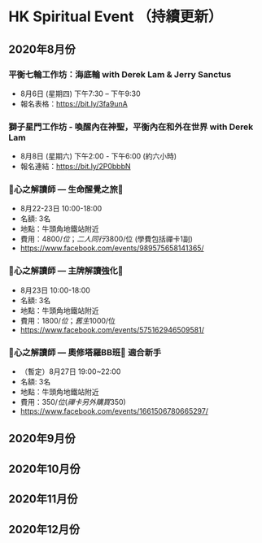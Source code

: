 # HK Spiritual Event （持續更新）


## 2020年8月份

### 平衡七輪工作坊：海底輪 with Derek Lam & Jerry Sanctus

- 8月6日 (星期四) 下午7:30 – 下午9:30
- 報名表格：https://bit.ly/3fa9unA

### 獅子星門工作坊 - 喚醒內在神聖，平衡內在和外在世界 with Derek Lam

- 8月8日 (星期六) 下午2:00 - 下午6:00 (約六小時)
- 報名連結：https://bit.ly/2P0bbbN

### 💖心之解讀師 — 生命醒覺之旅💖

- 8月22-23日 10:00-18:00 
- 名額: 3名
- 地點：牛頭角地鐵站附近
- 費用：$4800/位；二人同行$3800/位 (學費包括禪卡1副)
- https://www.facebook.com/events/989575658141365/

### 💖心之解讀師 — 主牌解讀強化💖

- 8月23日 10:00-18:00
- 名額: 3名
- 地點：牛頭角地鐵站附近
- 費用：$1800/位；舊生$1000/位
- https://www.facebook.com/events/575162946509581/

### 💖心之解讀師 — 奧修塔羅BB班💖 適合新手

- （暫定）8月27日 19:00~22:00
- 名額: 3名
- 地點：牛頭角地鐵站附近
- 費用：$350/位 (禪卡另外購買$350)
- https://www.facebook.com/events/1661506780665297/


## 2020年9月份

## 2020年10月份

## 2020年11月份

## 2020年12月份
